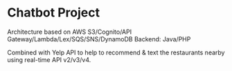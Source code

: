 # Chatbot Project

Architecture based on AWS S3/Cognito/API Gateway/Lambda/Lex/SQS/SNS/DynamoDB
Backend: Java/PHP

Combined with Yelp API to help to recommend & text the restaurants nearby using real-time API v2/v3/v4.

